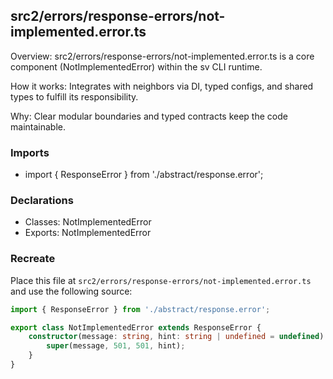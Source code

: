 ## src2/errors/response-errors/not-implemented.error.ts

Overview: src2/errors/response-errors/not-implemented.error.ts is a core component (NotImplementedError) within the sv CLI runtime.

How it works: Integrates with neighbors via DI, typed configs, and shared types to fulfill its responsibility.

Why: Clear modular boundaries and typed contracts keep the code maintainable.

### Imports

- import { ResponseError } from './abstract/response.error';

### Declarations

- Classes: NotImplementedError
- Exports: NotImplementedError

### Recreate

Place this file at `src2/errors/response-errors/not-implemented.error.ts` and use the following source:

```ts
import { ResponseError } from './abstract/response.error';

export class NotImplementedError extends ResponseError {
	constructor(message: string, hint: string | undefined = undefined) {
		super(message, 501, 501, hint);
	}
}

```
